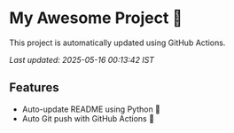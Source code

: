 # My Awesome Project 🚀

This project is automatically updated using GitHub Actions.

_Last updated: 2025-05-16 00:13:42 IST_

## Features
- Auto-update README using Python 🐍
- Auto Git push with GitHub Actions 🤖
